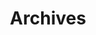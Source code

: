 ---
title: "Archives"
layout: "archives"
url: "/archives/"
draft: false
editPost:
    URL: "https://github.com/iambrianle/blog"
    Text: "Suggest Changes" # edit text
    appendFilePath: true # to append file path to Edit link
---